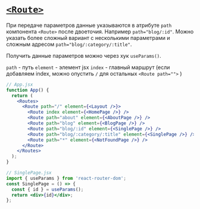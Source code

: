 # [`<Route>`](../index.md)

При передаче параметров данные указываются в атрибуте `path` компонента `<Route>` после двоеточия. Например `path="blog/:id"`. Можно указать более сложный вариант с несколькими параметрами и сложным адресом `path="blog/:category/:title"`.

Получить данные параметров можно через хук `useParams()`.

`path` - путь
`element` - элемент jsx
`index` - главный маршрут (если добавляем index, можно опустить `/` для остальных `<Route path="">` )

```jsx
// App.jsx
function App() {
  return (
    <Routes>
      <Route path="/" element={<Layout />}>
        <Route index element={<HomePage />} />
        <Route path="about" element={<AboutPage />} />
        <Route path="blog" element={<BlogPage />} />
        <Route path="blog/:id" element={<SinglePage />} />
        <Route path="blog/:category/:title" element={<SinglePage />} />
        <Route path="*" element={<NotFoundPage />} />
      </Route>
    </Routes>
  );
}

// SinglePage.jsx
import { useParams } from 'react-router-dom';
const SinglePage = () => {
  const { id } = useParams();
  return <div>{id}</div>;
};
```
